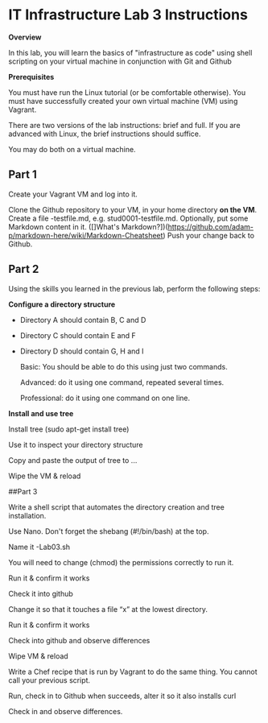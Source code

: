 # IT Infrastructure Lab 3 Instructions #
**Overview** 

In this lab, you will learn the basics of "infrastructure as code" using shell scripting on your virtual machine in conjunction with Git and Github

**Prerequisites**

You must have run the Linux tutorial (or be comfortable otherwise). 
You must have successfully created your own virtual machine (VM) using Vagrant. 

There are two versions of the lab instructions: brief and full. If you are advanced with Linux, the brief instructions should suffice. 

You may do both on a virtual machine. 

## Part 1 ##
Create your Vagrant VM and log into it. 

Clone the Github repository to your VM, in your home directory **on the VM**.
Create a file <your email>-testfile.md, e.g. stud0001-testfile.md. 
Optionally, put some Markdown content in it. ([]What's Markdown?])(https://github.com/adam-p/markdown-here/wiki/Markdown-Cheatsheet)
Push your change back to Github. 

## Part 2

Using the skills you learned in the previous lab,  perform the following steps:

**Configure a directory structure**
   
* Directory A should contain B, C and D

* Directory C should contain E and F

* Directory D should contain G, H and I


    Basic: You should be able to do this using just two commands.

    Advanced: do it using one command, repeated several times.  

    Professional: do it using one command on one line. 

**Install and use tree**

Install tree (sudo apt-get install tree)

Use it to inspect your directory structure

Copy and paste the output of tree to ... 

Wipe the VM & reload

##Part 3

Write a shell script that automates the directory creation and tree installation. 

Use Nano. Don't forget the shebang (#!/bin/bash) at the top. 

Name it <your email>-Lab03.sh

You will need to change (chmod) the permissions correctly to run it. 

Run it & confirm it works

Check it into github

Change it so that it touches a file “x” at the lowest directory. 

Run it & confirm it works

Check into github and observe differences

Wipe VM  & reload

Write a Chef recipe that is run by Vagrant to do the same thing. You cannot call your previous script.

Run, check in to Github when succeeds, alter it so it also installs curl

Check in and observe differences.

